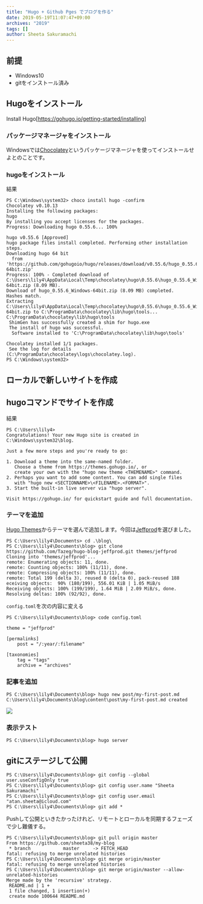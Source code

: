 ```yaml
---
title: "Hugo + Github Pges でブログを作る"
date: 2019-05-19T11:07:47+09:00
archives: "2019"
tags: []
author: Sheeta Sakuramachi
---
```


## 前提

- Windows10
- gitをインストール済み

<!--001-->
<!--more-->

## Hugoをインストール

Install Hugo[https://gohugo.io/getting-started/installing]

### パッケージマネージャをインストール

Windowsでは[Chocolatey](https://chocolatey.org/)というパッケージマネージャを使ってインストールせよとのことです。

### hugoをインストール
結果
```
PS C:\Windows\system32> choco install hugo -confirm
Chocolatey v0.10.13
Installing the following packages:
hugo
By installing you accept licenses for the packages.
Progress: Downloading hugo 0.55.6... 100%

hugo v0.55.6 [Approved]
hugo package files install completed. Performing other installation steps.
Downloading hugo 64 bit
  from 'https://github.com/gohugoio/hugo/releases/download/v0.55.6/hugo_0.55.6_Windows-64bit.zip'
Progress: 100% - Completed download of C:\Users\lily4\AppData\Local\Temp\chocolatey\hugo\0.55.6\hugo_0.55.6_Windows-64bit.zip (8.09 MB).
Download of hugo_0.55.6_Windows-64bit.zip (8.09 MB) completed.
Hashes match.
Extracting C:\Users\lily4\AppData\Local\Temp\chocolatey\hugo\0.55.6\hugo_0.55.6_Windows-64bit.zip to C:\ProgramData\chocolatey\lib\hugo\tools...
C:\ProgramData\chocolatey\lib\hugo\tools
 ShimGen has successfully created a shim for hugo.exe
 The install of hugo was successful.
  Software installed to 'C:\ProgramData\chocolatey\lib\hugo\tools'

Chocolatey installed 1/1 packages.
 See the log for details (C:\ProgramData\chocolatey\logs\chocolatey.log).
PS C:\Windows\system32>
```

## ローカルで新しいサイトを作成

## hugoコマンドでサイトを作成

結果
```
PS C:\Users\lily4>
Congratulations! Your new Hugo site is created in C:\Windows\system32\blog.

Just a few more steps and you're ready to go:

1. Download a theme into the same-named folder.
   Choose a theme from https://themes.gohugo.io/, or
   create your own with the "hugo new theme <THEMENAME>" command.
2. Perhaps you want to add some content. You can add single files
   with "hugo new <SECTIONNAME>\<FILENAME>.<FORMAT>".
3. Start the built-in live server via "hugo server".

Visit https://gohugo.io/ for quickstart guide and full documentation.
```

### テーマを追加

[Hugo Themes](https://themes.gohugo.io/)からテーマを選んで追加します。今回は[Jeffprod](https://themes.gohugo.io/hugo-blog-jeffprod/)を選びました。

```
PS C:\Users\lily4\Documents> cd .\blog\
PS C:\Users\lily4\Documents\blog> git clone https://github.com/Tazeg/hugo-blog-jeffprod.git themes/jeffprod
Cloning into 'themes/jeffprod'...
remote: Enumerating objects: 11, done.
remote: Counting objects: 100% (11/11), done.
remote: Compressing objects: 100% (11/11), done.
remote: Total 199 (delta 3), reused 0 (delta 0), pack-reused 188 eceiving objects:  90% (180/199), 556.01 KiB | 1.05 MiB/s
Receiving objects: 100% (199/199), 1.64 MiB | 2.09 MiB/s, done.
Resolving deltas: 100% (92/92), done.
```

```config.toml```を次の内容に変える

```
PS C:\Users\lily4\Documents\blog> code config.toml
```

```
theme = "jeffprod"

[permalinks]
    post = "/:year/:filename"

[taxonomies]
    tag = "tags"
    archive = "archives"
```

### 記事を追加

```
PS C:\Users\lily4\Documents\blog> hugo new post/my-first-post.md
C:\Users\lily4\Documents\blog\content\post\my-first-post.md created
```

<p>
  <img src="@attachment/vscode.png">
</p>

### 表示テスト

```
PS C:\Users\lily4\Documents\blog> hugo server
```


## gitにステージして公開

```
PS C:\Users\lily4\Documents\blog> git config --global user.useConfigOnly true
PS C:\Users\lily4\Documents\blog> git config user.name "Sheeta Sakuramachi"
PS C:\Users\lily4\Documents\blog> git config user.email "atan.sheeta@icloud.com"
PS C:\Users\lily4\Documents\blog> git add *
```

Pushして公開といきたかったけれど、リモートとローカルを同期するフェーズで少し難儀する。

```
PS C:\Users\lily4\Documents\blog> git pull origin master
From https://github.com/sheeta38/my-blog
 * branch            master     -> FETCH_HEAD
fatal: refusing to merge unrelated histories
PS C:\Users\lily4\Documents\blog> git merge origin/master
fatal: refusing to merge unrelated histories
PS C:\Users\lily4\Documents\blog> git merge origin/master --allow-unrelated-histories
Merge made by the 'recursive' strategy.
 README.md | 1 +
 1 file changed, 1 insertion(+)
 create mode 100644 README.md
```